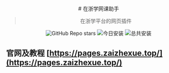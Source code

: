 <div align="center">
# 在浙学网课助手

> 在浙学平台的网页插件

![GitHub Repo stars](https://img.shields.io/github/stars/Miaozeqiu/ZjoocEasy)
![今日安装](https://img.shields.io/badge/dynamic/json?style=flat-square&color=orange&label=%E4%BB%8A%E6%97%A5%E5%AE%89%E8%A3%85&query=$.daily_installs&url=https://greasyfork.org/scripts/520141.json)
![总共安装](https://img.shields.io/badge/dynamic/json?style=flat-square&color=red&label=%E6%80%BB%E5%85%B1%E5%AE%89%E8%A3%85&query=$.total_installs&url=https://greasyfork.org/scripts/520141.json)

</div>

## 官网及教程 [https://pages.zaizhexue.top/](https://pages.zaizhexue.top/)